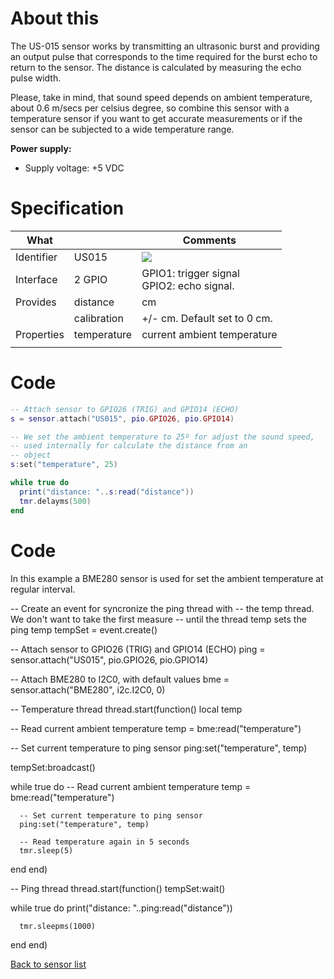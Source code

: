 # About this

The US-015 sensor works by transmitting an ultrasonic burst and providing an output pulse that corresponds to the time required for the burst echo to return to the sensor. The distance is calculated by measuring the echo pulse width.

Please, take in mind, that sound speed depends on ambient temperature, about 0.6 m/secs per celsius degree, so combine this sensor with a temperature sensor if you want to get accurate measurements or if the sensor can be subjected to a wide temperature range.

**Power supply:**

* Supply voltage: +5 VDC

# Specification

| What         |             | Comments                                    |
|--------------|-------------|---------------------------------------------|
| Identifier   | US015       | ![](http://git.whitecatboard.org/us015.png)                                            |
| Interface    | 2 GPIO      | GPIO1: trigger signal<br/>GPIO2: echo signal. |
| Provides     | distance    | cm                                          |
|              | calibration | +/- cm. Default set to 0 cm.          |
| Properties   | temperature | current ambient temperature                 |
|     |             |                             |

# Code

```lua
-- Attach sensor to GPIO26 (TRIG) and GPIO14 (ECHO)
s = sensor.attach("US015", pio.GPIO26, pio.GPIO14)

-- We set the ambient temperature to 25º for adjust the sound speed,
-- used internally for calculate the distance from an
-- object
s:set("temperature", 25)

while true do
  print("distance: "..s:read("distance"))
  tmr.delayms(500)
end
```

# Code

In this example a BME280 sensor is used for set the ambient temperature at regular interval.

-- Create an event for syncronize the ping thread with
-- the temp thread. We don't want to take the first measure
-- until the thread temp sets the ping temp
tempSet = event.create()

-- Attach sensor to GPIO26 (TRIG) and GPIO14 (ECHO)
ping = sensor.attach("US015", pio.GPIO26, pio.GPIO14)

-- Attach BME280 to I2C0, with default values
bme = sensor.attach("BME280", i2c.I2C0, 0)

-- Temperature thread
thread.start(function()
   local temp

   -- Read current ambient temperature
   temp = bme:read("temperature")

   -- Set current temperature to ping sensor
   ping:set("temperature", temp)

   tempSet:broadcast()

   while true do
      -- Read current ambient temperature
      temp = bme:read("temperature")

      -- Set current temperature to ping sensor
      ping:set("temperature", temp)
	  
      -- Read temperature again in 5 seconds
      tmr.sleep(5)
   end
end)

-- Ping thread
thread.start(function()
   tempSet:wait()
      
   while true do
      print("distance: "..ping:read("distance"))
	  
	  tmr.sleepms(1000)
   end
end)

[Back to sensor list](https://github.com/whitecatboard/Lua-RTOS-ESP32/wiki/Sensor-module#supported-sensors)